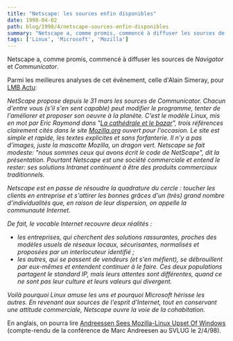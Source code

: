 ```yaml
---
title: "Netscape: les sources enfin disponibles"
date: 1998-04-02
path: blog/1998/4/netscape-sources-enfin-disponibles
summary: "Netscape a, comme promis, commencé à diffuser les sources de Navigator et Communicator."
tags: ['Linux', 'Microsoft', 'Mozilla']
---
```


<P>
Netscape a, comme promis, commencé à diffuser les sources de <EM>Navigator</EM>
et <EM>Communicator</EM>.
</P>

<P>
Parmi les meilleures analyses de cet évênement, celle d'Alain Simeray,
pour <A HREF="http://www.lmb.cnrs.fr/Webdo.html">LMB Actu</A>:
<EM>
<P>
NetScape propose depuis le 31 mars les sources de Communicator. Chacun
d'entre vous (s'il s'en sent capable) peut modifier le programme, tenter
de l'améliorer et proposer son oeuvre à la planète. C'est le modèle Linux,
mis en mot par Eric Raymond dans
"<A HREF="http://www.lifl.fr/~blondeel/traduc/Cathedral-bazaar/">La cathédrale et le bazar</A>", trois
références clairement cités dans le site
<A HREF="http://www.mozilla.org/">Mozilla.org</A> ouvert pour
l'occasion. Le site est simple et rapide, les textes explicites et sans
forfanterie. Il n'y a pas d'images, juste la mascotte Mozilla, un dragon
vert. Netscape se fait modeste: "nous sommes ceux qui avons écrit le code
de NetScape", dit la présentation. Pourtant Netscape est une société
commerciale et entend le rester: ses solutions Intranet continuent à être
des produits commerciaux traditionnels.
</P>

<P>
Netscape est en passe de résoudre la quadrature du cercle : toucher les
clients en entreprise et s'attirer les bonnes grâces d'un (très) grand
nombre d'individualités que, en raison de leur dispersion, on appelle la
communauté Internet.
</P>

<P>
De fait, le vocable Internet recouvre deux réalités :
<UL>

<LI>les entreprises, qui cherchent des solutions rassurantes, proches des
modèles usuels de réseaux locaux, sécurisantes, normalisés et proposées par
un interlocuteur identifié ;

<LI>les autres, qui se passent de vendeurs (et s'en méfient), se débrouillent
par eux-mêmes et entendent continuer à le faire.
Ces deux populations partagent le standard IP, mais leurs attentes sont
différentes, quand ce ne sont pas leur culture et leurs valeurs qui
divergent.

</UL>

</P>
<P>
Voilà pourquoi Linux amuse les uns et pourquoi Microsoft hérisse les
autres. En revenant aux sources de l'esprit d'Internet, tout en conservant
une attitude commerciale, Netscape ouvre la voie de la cohabitation.
</P>

</EM>
</P>
<P>
En anglais, on pourra lire <A HREF="http://www.techweb.com/wire/story/TWB19980402S0013">Andreessen Sees Mozilla-Linux Upset Of Windows</A> (compte-rendu de la
conférence de Marc Andreesen au SVLUG le 2/4/98).
</P>


